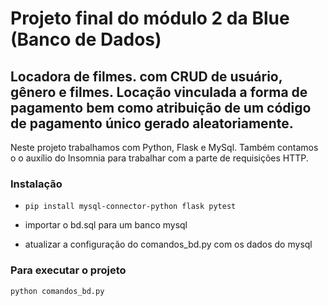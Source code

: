 # Projeto final do módulo 2 da Blue (Banco de Dados)

## Locadora de filmes. com CRUD de usuário, gênero e filmes. Locação vinculada a forma de pagamento bem como atribuição de um código de pagamento único gerado aleatoriamente.
Neste projeto trabalhamos com Python, Flask e MySql. Também contamos o o auxílio do Insomnia para trabalhar com a parte de requisições HTTP.

### Instalação

- `pip install mysql-connector-python flask pytest`

- importar o bd.sql para um banco mysql

- atualizar a configuração do comandos_bd.py com os dados do mysql

### Para executar o projeto

`python comandos_bd.py`
